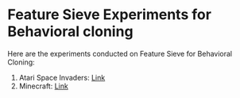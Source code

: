 # Feature Sieve Experiments for Behavioral cloning
Here are the experiments conducted on Feature Sieve for Behavioral Cloning:
1) Atari Space Invaders: [Link]()
2) Minecraft: [Link]()
